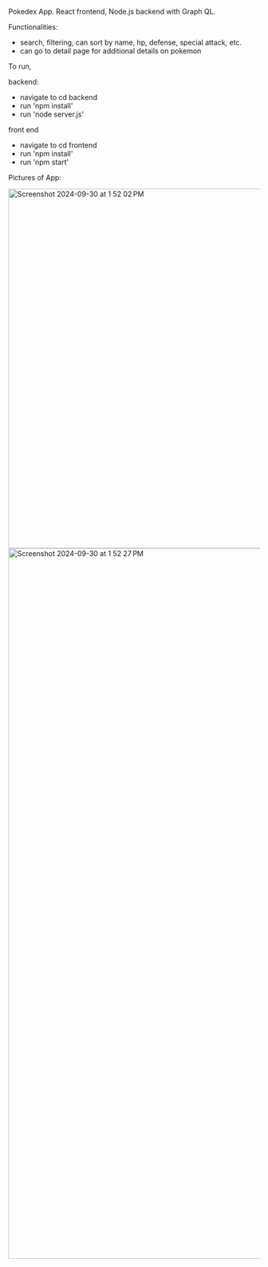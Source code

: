 Pokedex App. React frontend, Node.js backend with Graph QL.

Functionalities:
- search, filtering, can sort by name, hp, defense, special attack, etc.
- can go to detail page for additional details on pokemon


To run,

backend:
- navigate to cd backend
- run 'npm install'
- run 'node server.js'

front end
- navigate to cd frontend
- run 'npm install'
- run 'npm start'

Pictures of App: 

<img width="721" alt="Screenshot 2024-09-30 at 1 52 02 PM" src="https://github.com/user-attachments/assets/b285df68-555f-4de4-b110-754ceb8dab1a">

<img width="1425" alt="Screenshot 2024-09-30 at 1 52 27 PM" src="https://github.com/user-attachments/assets/f5674c6e-18fb-4c31-8e23-bcf4b7783c02">
